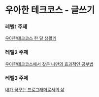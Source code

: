 # 우아한 테크코스 - 글쓰기

### 레벨1 주제
[우아한테크코스 한 달 생활기](https://github.com/os94/woowa-writing-1/blob/os94/우아한테크코스%20한%20달%20생활기.md)

### 레벨2 주제
[우아한테크코스에서 찾은 나만의 효과적인 공부법](https://github.com/os94/woowa-writing-1/blob/os94/우테코에서%20찾은%20나만의%20효과적인%20공부법.md)

### 레벨3 주제
[내가 꿈꾸는 프로그래머로서의 삶]()
